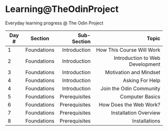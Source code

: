 # Learning@TheOdinProject

Everyday learning progress @ The Odin Project

| Day # | Section | Sub-Section | Topic |
|-------|:-------:|------------:|------:|
| 1 | Foundations | Introduction | How This Course Will Work  |
| 2 | Foundations | Introduction | Introduction to Web Development |
| 3 | Foundations | Introduction | Motivation and Mindset |
| 4 | Foundations | Introduction | Asking For Help |
| 4 | Foundations | Introduction | Join the Odin Community |
| 5 | Foundations | Prerequisites | Computer Basics |
| 6 | Foundations | Prerequisites | How Does the Web Work? |
| 7 | Foundations | Prerequisites | Installation Overview |
| 8 | Foundations | Prerequisites | Installations |
